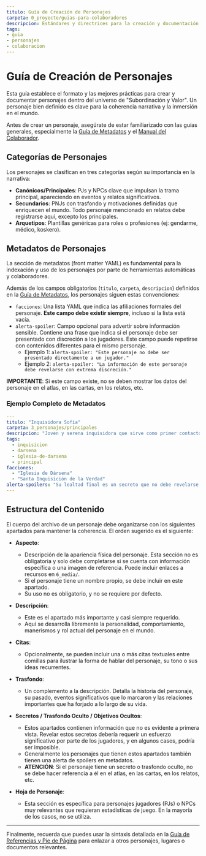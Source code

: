 ```yaml
---
titulo: Guía de Creación de Personajes
carpeta: 0_proyecto/guias-para-colaboradores
descripcion: Estándares y directrices para la creación y documentación de personajes en el universo SyV.
tags:
- guia
- personajes
- colaboracion
---
```


# Guía de Creación de Personajes

Esta guía establece el formato y las mejores prácticas para crear y documentar personajes dentro del universo de "Subordinación y Valor". Un personaje bien definido es clave para la coherencia narrativa y la inmersión en el mundo.

Antes de crear un personaje, asegúrate de estar familiarizado con las guías generales, especialmente la [Guía de Metadatos](./guia-de-metadatos.md) y el [Manual del Colaborador](./manual-del-colaborador.md).

## Categorías de Personajes

Los personajes se clasifican en tres categorías según su importancia en la narrativa:

- **Canónicos/Principales**: PJs y NPCs clave que impulsan la trama principal, apareciendo en eventos y relatos significativos.
- **Secundarios**: PNJs con trasfondo y motivaciones definidas que enriquecen el mundo. Todo personaje mencionado en relatos debe registrarse aquí, excepto los principales.
- **Arquetipos**: Plantillas genéricas para roles o profesiones (ej: gendarme, médico, koskero).

## Metadatos de Personajes

La sección de metadatos (front matter YAML) es fundamental para la indexación y uso de los personajes por parte de herramientas automáticas y colaboradores.

Además de los campos obligatorios (`titulo`, `carpeta`, `descripcion`) definidos en la [Guía de Metadatos](./guia-de-metadatos.md), los personajes siguen estas convenciones:

- `facciones`: Una lista YAML que indica las afiliaciones formales del personaje. **Este campo debe existir siempre**, incluso si la lista está vacía.
- `alerta-spoiler`: Campo opcional para advertir sobre información sensible. Contiene una frase que indica si el personaje debe ser presentado con discreción a los jugadores. Este campo puede repetirse con contenidos diferentes para el mismo personaje.
  - Ejemplo 1: `alerta-spoiler: "Este personaje no debe ser presentado directamente a un jugador."`
  - Ejemplo 2: `alerta-spoiler: "La información de este personaje debe revelarse con extrema discreción."`

**IMPORTANTE**: Si este campo existe, no se deben mostrar los datos del personaje en el atlas, en las cartas, en los relatos, etc.

### Ejemplo Completo de Metadatos

```yaml
---
titulo: "Inquisidora Sofía"
carpeta: 3_personajes/principales
descripcion: "Joven y serena inquisidora que sirve como primer contacto de la Iglesia con agentes externos en Dársena."
tags:
  - inquisicion
  - darsena
  - iglesia-de-darsena
  - principal
facciones:
  - "Iglesia de Dársena"
  - "Santa Inquisición de la Verdad"
alerta-spoilers: "Su lealtad final es un secreto que no debe revelarse prematuramente."
---
```

## Estructura del Contenido

El cuerpo del archivo de un personaje debe organizarse con los siguientes apartados para mantener la coherencia. El orden sugerido es el siguiente:

- **Aspecto**:
  - Descripción de la apariencia física del personaje. Esta sección no es obligatoria y solo debe completarse si se cuenta con información específica o una imagen de referencia. Puede incluir enlaces a recursos en `6_media/`.
  - Si el personaje tiene un nombre propio, se debe incluir en este apartado.
  - Su uso no es obligatorio, y no se requiere por defecto.

- **Descripción**:
  - Este es el apartado más importante y casi siempre requerido.
  - Aquí se desarrolla libremente la personalidad, comportamiento, manerismos y rol actual del personaje en el mundo.

- **Citas**:
  - Opcionalmente, se pueden incluir una o más citas textuales entre comillas para ilustrar la forma de hablar del personaje, su tono o sus ideas recurrentes.

- **Trasfondo**:
  - Un complemento a la descripción. Detalla la historia del personaje, su pasado, eventos significativos que lo marcaron y las relaciones importantes que ha forjado a lo largo de su vida.

- **Secretos / Trasfondo Oculto / Objetivos Ocultos**:
  - Estos apartados contienen información que no es evidente a primera vista. Revelar estos secretos debería requerir un esfuerzo significativo por parte de los jugadores, y en algunos casos, podría ser imposible.
  - Generalmente los personajes que tienen estos apartados también tienen una alerta de spoilers en metadatos.
  - **ATENCIÓN**: Si el personaje tiene un secreto o trasfondo oculto, no se debe hacer referencia a él en el atlas, en las cartas, en los relatos, etc.

- **Hoja de Personaje**:
  - Esta sección es específica para personajes jugadores (PJs) o NPCs muy relevantes que requieran estadísticas de juego. En la mayoría de los casos, no se utiliza.


---

Finalmente, recuerda que puedes usar la sintaxis detallada en la [Guía de Referencias y Pie de Página](./referencias-y-pie-de-pagina.md) para enlazar a otros personajes, lugares o documentos relevantes.
